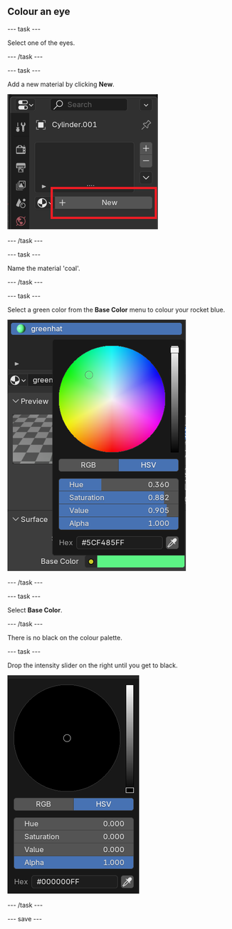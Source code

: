 ## Colour an eye

--- task ---

Select one of the eyes. 

--- /task ---

--- task ---

Add a new material by clicking **New**.

![Add a new material](images/blender-new-material.png)

--- /task ---

--- task ---

Name the material 'coal'.

--- /task ---

--- task ---

Select a green color from the **Base Color** menu to colour your rocket blue.

![Select green](images/blender-material-hat-colour.png)

--- /task ---

--- task ---

Select **Base Color**. 

--- /task ---

There is no black on the colour palette. 

--- task ---

Drop the intensity slider on the right until you get to black.

![Create new material](images/blender-material-sphere-colour.png)

--- /task ---

--- save ---